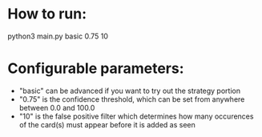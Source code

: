 # How to run:
python3 main.py basic 0.75 10

# Configurable parameters:
- "basic" can be advanced if you want to try out the strategy portion
- "0.75" is the confidence threshold, which can be set from anywhere between 0.0 and 100.0
- "10" is the false positive filter which determines how many occurences of the card(s) must appear before it is added as seen
